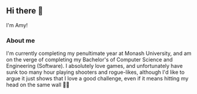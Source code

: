 ## Hi there 👋

I'm Amy!

### About me
I'm currently completing my penultimate year at Monash University, and am on the verge of completing my Bachelor's of Computer Science and Engineering (Software).
I absolutely love games, and unfortunately have sunk too many hour playing shooters and rogue-likes, although I'd like to argue it just shows that I love a good challenge, even if it means hitting my head on the same wall 💪😤

 


<!--
**AmyTjea/AmyTjea** is a ✨ _special_ ✨ repository because its `README.md` (this file) appears on your GitHub profile.

Here are some ideas to get you started:

- 🔭 I’m currently working on ...
- 🌱 I’m currently learning ...
- 👯 I’m looking to collaborate on ...
- 🤔 I’m looking for help with ...
- 💬 Ask me about ...
- 📫 How to reach me: ...
- 😄 Pronouns: ...
- ⚡ Fun fact: ...
-->
